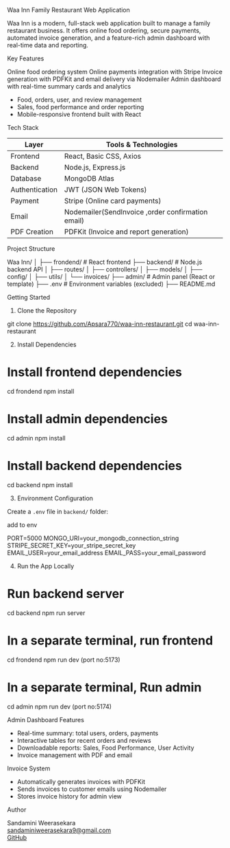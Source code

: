 Waa Inn Family Restaurant Web Application

Waa Inn is a modern, full-stack web application built to manage a family restaurant business. It offers online food ordering, secure payments, automated invoice generation, and a feature-rich admin dashboard with real-time data and reporting.

 Key Features

 Online food ordering system
 Online payments integration with Stripe
 Invoice generation with PDFKit and email delivery via Nodemailer
 Admin dashboard with real-time summary cards and analytics
-  Food, orders, user, and review management
-  Sales, food performance and order reporting
-  Mobile-responsive frontend built with React 


Tech Stack

| Layer       | Tools & Technologies                                |
|-------------|-----------------------------------------------------|
| Frontend    | React, Basic CSS, Axios                             |
| Backend     | Node.js, Express.js                                 |
| Database    | MongoDB Atlas                                       |
| Authentication | JWT (JSON Web Tokens)                            |
| Payment     | Stripe (Online card payments)                       |
| Email       | Nodemailer(SendInvoice ,order confirmation email)   |
| PDF Creation| PDFKit (Invoice and report generation)              |
      
 
 Project Structure
 
Waa Inn/
│
├── frondend/           # React frontend
├── backend/            # Node.js backend API
│   ├── routes/
│   ├── controllers/
│   ├── models/
│   ├── config/
│   ├── utils/
│   └── invoices/
├── admin/              # Admin panel (React or template)
├── .env                # Environment variables (excluded)
├── README.md


 Getting Started

 1. Clone the Repository


git clone https://github.com/Apsara770/waa-inn-restaurant.git
cd waa-inn-restaurant


 2. Install Dependencies

# Install frontend dependencies
cd frondend
npm install

# Install admin dependencies
cd admin
npm install

# Install backend dependencies
cd backend
npm install


 3. Environment Configuration

Create a `.env` file in `backend/` folder:

 add to env
 
PORT=5000
MONGO_URI=your_mongodb_connection_string
STRIPE_SECRET_KEY=your_stripe_secret_key
EMAIL_USER=your_email_address
EMAIL_PASS=your_email_password


 4. Run the App Locally


# Run backend server
cd backend
npm run server

# In a separate terminal, run frontend
cd frondend
npm run dev
(port no:5173)

# In a separate terminal, Run admin
cd admin
npm run dev
(port no:5174)

 Admin Dashboard Features

- Real-time summary: total users, orders, payments
- Interactive tables for recent orders and reviews
- Downloadable reports: Sales, Food Performance, User Activity
- Invoice management with PDF and email

 Invoice System

- Automatically generates invoices with PDFKit
- Sends invoices to customer emails using Nodemailer
- Stores invoice history for admin view



 Author

Sandamini Weerasekara  
  sandaminiweerasekara9@gmail.com  
  [GitHub](https://github.com/Apsara770)


